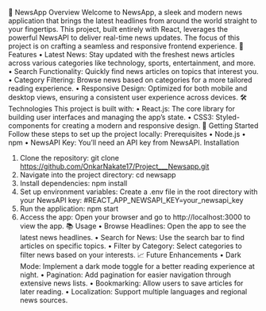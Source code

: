 📰 NewsApp
Overview
Welcome to NewsApp, a sleek and modern news application that brings the latest headlines from around the world straight to your fingertips. This project, built entirely with React, leverages the powerful NewsAPI to deliver real-time news updates. The focus of this project is on crafting a seamless and responsive frontend experience.
🌟 Features
•	Latest News: Stay updated with the freshest news articles across various categories like technology, sports, entertainment, and more.
•	Search Functionality: Quickly find news articles on topics that interest you.
•	Category Filtering: Browse news based on categories for a more tailored reading experience.
•	Responsive Design: Optimized for both mobile and desktop views, ensuring a consistent user experience across devices.
🛠️ Technologies
This project is built with:
•	React.js: The core library for building user interfaces and managing the app’s state.
•	CSS3: Styled-components for creating a modern and responsive design.
🚀 Getting Started
Follow these steps to set up the project locally:
Prerequisites
•	Node.js 
•	npm
•	NewsAPI Key: You’ll need an API key from NewsAPI.
Installation
1.	Clone the repository:
git clone https://github.com/OnkarNakate17/Project___Newsapp.git
2.	Navigate into the project directory:
cd newsapp
3.	Install dependencies:
npm install
4.	Set up environment variables:
Create a .env file in the root directory with your NewsAPI key:
#REACT_APP_NEWSAPI_KEY=your_newsapi_key
5.	Run the application:
npm start
6.	Access the app:
Open your browser and go to http://localhost:3000 to view the app.
📚 Usage
•	Browse Headlines: Open the app to see the latest news headlines.
•	Search for News: Use the search bar to find articles on specific topics.
•	Filter by Category: Select categories to filter news based on your interests.
📈 Future Enhancements
•	Dark Mode: Implement a dark mode toggle for a better reading experience at night.
•	Pagination: Add pagination for easier navigation through extensive news lists.
•	Bookmarking: Allow users to save articles for later reading.
•	Localization: Support multiple languages and regional news sources.

